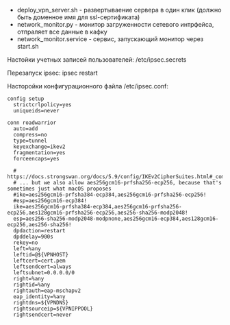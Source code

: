 
- deploy_vpn_server.sh - развертываение сервера в один клик (должно быть доменное имя для ssl-сертификата)
- network_monitor.py - монитор загруженности сетевого интрфейса, отпраляет все данные в кафку
- network_monitor.service - сервис, запускающий монитор через start.sh

Настойки учетных записей пользователей:
/etc/ipsec.secrets

Перезапуск ipsec:
ipsec restart

Насторойки конфигурационного файла /etc/ipsec.conf:
```
config setup
  strictcrlpolicy=yes
  uniqueids=never

conn roadwarrior
  auto=add
  compress=no
  type=tunnel
  keyexchange=ikev2
  fragmentation=yes
  forceencaps=yes

  # https://docs.strongswan.org/docs/5.9/config/IKEv2CipherSuites.html#_commercial_national_security_algorithm_suite
  # ... but we also allow aes256gcm16-prfsha256-ecp256, because that's sometimes just what macOS proposes
  #ike=aes256gcm16-prfsha384-ecp384,aes256gcm16-prfsha256-ecp256!
  #esp=aes256gcm16-ecp384!
  ike=aes256gcm16-prfsha384-ecp384,aes256gcm16-prfsha256-ecp256,aes128gcm16-prfsha256-ecp256,aes256-sha256-modp2048!
  esp=aes256-sha256-modp2048-modpnone,aes256gcm16-ecp384,aes128gcm16-ecp256,aes256-sha256!
  dpdaction=restart
  dpddelay=900s
  rekey=no
  left=%any
  leftid=@${VPNHOST}
  leftcert=cert.pem
  leftsendcert=always
  leftsubnet=0.0.0.0/0
  right=%any
  rightid=%any
  rightauth=eap-mschapv2
  eap_identity=%any
  rightdns=${VPNDNS}
  rightsourceip=${VPNIPPOOL}
  rightsendcert=never
```
